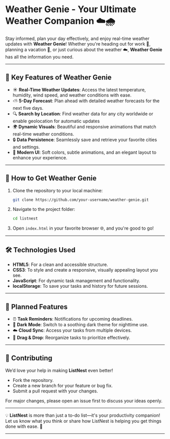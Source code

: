 # **Weather Genie - Your Ultimate Weather Companion ☁️🌧️**

Stay informed, plan your day effectively, and enjoy real-time weather updates with **Weather Genie**! Whether you're heading out for work 💼, planning a vacation 🌊, or just curious about the weather ☁️, **Weather Genie** has all the information you need.


---

## 🌟 **Key Features of Weather Genie**
- ☀️ **Real-Time Weather Updates**: Access the latest temperature, humidity, wind speed, and weather conditions with ease.  
-  ⛅ **5-Day Forecast**: Plan ahead with detailed weather forecasts for the next five days.  
- 🔍 **Search by Location**: Find weather data for any city worldwide or enable geolocation for automatic updates 
-  🌍 **Dynamic Visuals**: Beautiful and responsive animations that match real-time weather conditions.  
-  🔒 **Data Persistence**: Seamlessly save and retrieve your favorite cities and settings.  
- 🎨 **Modern UI**: Soft colors, subtle animations, and an elegant layout to enhance your experience.  

---

## 🚀 **How to Get Weather Genie**
1. Clone the repository to your local machine:  
   ```bash
   git clone https://github.com/your-username/weather-genie.git
   ```
2. Navigate to the project folder:  
   ```bash
   cd listnest
   ```
3. Open `index.html` in your favorite browser 🌐, and you're good to go!  

---

## 🛠️ **Technologies Used**
- **HTML5**: For a clean and accessible structure.  
- **CSS3**: To style and create a responsive, visually appealing layout you see.  
- **JavaScript**: For dynamic task management and functionality.  
- **localStorage**: To save your tasks and history for future sessions.  

---

## 🎯 **Planned Features**
- ⏰ **Task Reminders**: Notifications for upcoming deadlines.  
- 🌙 **Dark Mode**: Switch to a soothing dark theme for nighttime use.  
- ☁️ **Cloud Sync**: Access your tasks from multiple devices.  
- 🔀 **Drag & Drop**: Reorganize tasks to prioritize effectively.  

---

## 🤝 **Contributing**
We’d love your help in making **ListNest** even better!  
- Fork the repository.  
- Create a new branch for your feature or bug fix.  
- Submit a pull request with your changes.  

For major changes, please open an issue first to discuss your ideas openly.  

---



💡 **ListNest** is more than just a to-do list—it's your productivity companion! Let us know what you think or share how ListNest is helping you get things done with ease. 💬  

---


